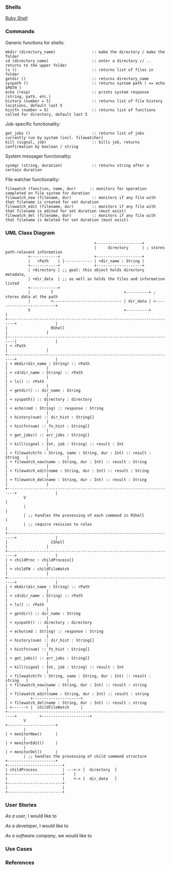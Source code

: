 ### Shells
[Ruby Shell](http://ruby-doc.org/stdlib-2.0.0/libdoc/shell/rdoc/Shell.html)

### Commands
Generic functions for shells:
  
    mkdir (directory_name)                :: make the directory / make the folder
    cd (directory_name)                   :: enter a directory // .. returns to the upper folder
    ls ()                                 :: returns list of files in folder
    getdir ()                             :: returns directory_name
    syspath ()                            :: returns system path ( == echo $PATH )
    echo (resp)                           :: prints system response (string, path, etc.)
    history (number = 5)                  :: returns list of file history locations, default last 5
    histfn (number = 5)                   :: returns list of functions called for directory, default last 5   

Job-specific functionality:

    get_jobs ()                           :: returns list of jobs currently run by system (incl. filewatcher)
    kill (signal, job)                    :: kills job, returns confirmation by boolean / string

System messager functionality:
  
    sysmgr (string, duration)             :: returns string after a certain duration

File watcher functionality:

    filewatch (function, name, dur)      :: monitors for operation completed on file system for duration
    filewatch_new (filename, dur)         :: monitors if any file with that filename is created for set duration
    filewatch_edit (filename, dur)        :: monitors if any file with that filename is edited for set duration (must exist)
    filewatch_del (filename, dur)         :: monitors if any file with that filename is deleted for set duration (must exist)

### UML Class Diagram 

                                           +--------------------+
                                           |     directory      | ; stores path-relevant information
              +------------+               +--------------------+
              |   rPath    | |------------ | +dir_name : String | 
              +------------+               +--------------------+
              | +directory | ;; goal: this object holds directory metadata, 
              | +dir_data  | ;; as well as holds the files and information listed
              +------------+     
              |         T                               +----------+ ; stores data at the path
              |         +------------------------------ | dir_data | <--------------------------+
              V                                         +----------+                            |
    +-------------------------------------------------------------------------+                 |
    |                   RShell                                                |                 |
    |-------------------------------------------------------------------------|                 |
    | + rPath                                                                 |                 |
    +-------------------------------------------------------------------------+                 |
    | + mkdir(dir_name : String) :: rPath                                     |                 |
    | + cd(dir_name : String) :: rPath                                        |                 |
    | + ls() :: rPath                                                         |                 |
    | + getdir() :: dir_name : String                                         |                 |
    | + syspath() :: directory : directory                                    |                 |
    | + echo(cmd : String) :: response : String                               |                 |
    | + history(num) :: dir_hist : String[]                                   |                 |
    | + histfn(num) :: fn_hist : String[]                                     |                 |
    | + get_jobs() :: arr_jobs : String[]                                     |                 |
    | + kill(signal : Int, job : String) :: result : Int                      |                 |
    | + filewatch(fn : String, name : String, dur : Int) :: result : String   |                 |
    | + filewatch_new(name : String, dur : Int) :: result : String            |                 |
    | + filewatch_edit(name : String, dur : Int) :: result : String           |                 |
    | + filewatch_del(name : String, dur : Int) :: result : String            |                 |
    +-------------------------------------------------------------------------+                 |
            V                                                                                   |
            |                                                                                   |
            | ;; handles the processing of each command in RShell                               |
            | ;; require revision to roles                                                      |
    +-------------------------------------------------------------------------+                 |
    |                   CShell                                                |                 |
    +-------------------------------------------------------------------------+                 |
    | + childProc : childProcess[]                                            |                 |
    | + childFW : childFileWatch                                              |                 |
    +-------------------------------------------------------------------------+                 |
    | + mkdir(dir_name : String) :: rPath                                     |                 |
    | + cd(dir_name : String) :: rPath                                        |                 |
    | + ls() :: rPath                                                         |                 |
    | + getdir() :: dir_name : String                                         |                 |
    | + syspath() :: directory : directory                                    |                 |
    | + echo(cmd : String) :: response : String                               |                 |
    | + history(num) :: dir_hist : String[]                                   |                 |
    | + histfn(num) :: fn_hist : String[]                                     |                 |
    | + get_jobs() :: arr_jobs : String[]                                     |                 |
    | + kill(signal : Int, job : String) :: result : Int                      |                 |
    | + filewatch(fn : String, name : String, dur : Int) :: result : string   |                 |
    | + filewatch_new(name : String, dur : Int) :: result : string            |                 |
    | + filewatch_edit(name : String, dur : Int) :: result : string           |          +---------------------+
    | + filewatch_del(name : String, dur : Int) :: result : string            | >------> |  childFileWatch     |
    +-------------------------------------------------------------------------+          +---------------------+
            V                                                                            +---------------------+
            |                                                                            | + monitorNew()      |
            |                                                                            | + monitorEdit()     |
            |                                                                            | + monitorDel()      |
            | ;; handles the processing of child command structure                       +---------------------+
    +------------------------+
    | childProcess           | ---+-> [  directory  ]
    +------------------------+    |
    |                        |    +-> [  dir_data   ]
    +------------------------+
    |                        |
    +------------------------+

### User Stories
*As a user*, I would like to 

*As a developer*, I would like to

*As a software company*, we would like to

### Use Cases

### References
